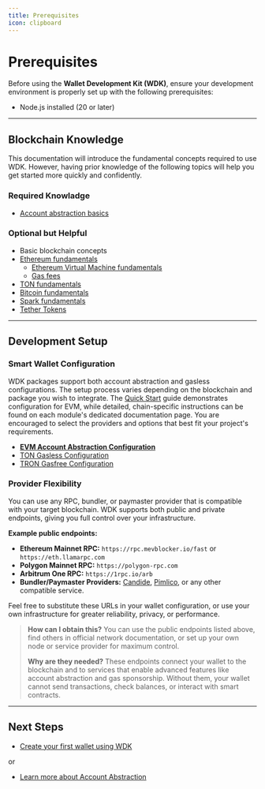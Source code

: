 ```yaml
---
title: Prerequisites
icon: clipboard
---
```


# Prerequisites

Before using the **Wallet Development Kit (WDK)**, ensure your development environment is properly set up with the following prerequisites:

- Node.js installed (20 or later)

---

## Blockchain Knowledge

This documentation will introduce the fundamental concepts required to use WDK. However, having prior knowledge of the following topics will help you get started more quickly and confidently.

### **Required Knowladge**

- [Account abstraction basics](../resources/concepts.md#account-abstraction)

### **Optional but Helpful**

- Basic blockchain concepts
- [Ethereum fundamentals](https://ethereum.org/en/what-is-ethereum/)
  - [Ethereum Virtual Machine fundamentals](https://ethereum.org/en/developers/docs/evm/)
  - [Gas fees](https://ethereum.org/en/gas/)
- [TON fundamentals](https://docs.ton.org/v3/concepts/dive-into-ton/introduction)
- [Bitcoin fundamentals](https://developer.bitcoin.org/devguide/block_chain.html)
- [Spark fundamentals](https://docs.spark.money/home/welcome)
- [Tether Tokens](https://tether.to/en/)

---

## Development Setup

### **Smart Wallet Configuration**

WDK packages support both account abstraction and gasless configurations. The setup process varies depending on the blockchain and package you wish to integrate. The [Quick Start](./quick-start.md) guide demonstrates configuration for EVM, while detailed, chain-specific instructions can be found on each module's dedicated documentation page. You are encouraged to select the providers and options that best fit your project's requirements.

- **[EVM Account Abstraction Configuration](../wdk-modules/wallet-evm-erc-4337/configuration.md)**
- [TON Gasless Configuration](../wdk-modules/wallet-ton-gasless/configuration.md)
- [TRON Gasfree Configuration](../wdk-modules/wallet-tron-gasfree/configuration.md)


### **Provider Flexibility**

You can use any RPC, bundler, or paymaster provider that is compatible with your target blockchain. WDK supports both public and private endpoints, giving you full control over your infrastructure.

**Example public endpoints:**
- **Ethereum Mainnet RPC:** `https://rpc.mevblocker.io/fast` or `https://eth.llamarpc.com`
- **Polygon Mainnet RPC:** `https://polygon-rpc.com`
- **Arbitrum One RPC:** `https://1rpc.io/arb`
- **Bundler/Paymaster Providers:** [Candide](https://candide.dev), [Pimlico](https://pimlico.io), or any other compatible service.

Feel free to substitute these URLs in your wallet configuration, or use your own infrastructure for greater reliability, privacy, or performance.

> **How can I obtain this?**
> You can use the public endpoints listed above, find others in official network documentation, or set up your own node or service provider for maximum control.
>
> **Why are they needed?**
> These endpoints connect your wallet to the blockchain and to services that enable advanced features like account abstraction and gas sponsorship. Without them, your wallet cannot send transactions, check balances, or interact with smart contracts.


---

## Next Steps

* [Create your first wallet using WDK](./quick-start.md)

or 

* [Learn more about Account Abstraction](../resources/concepts.md#account-abstraction)
